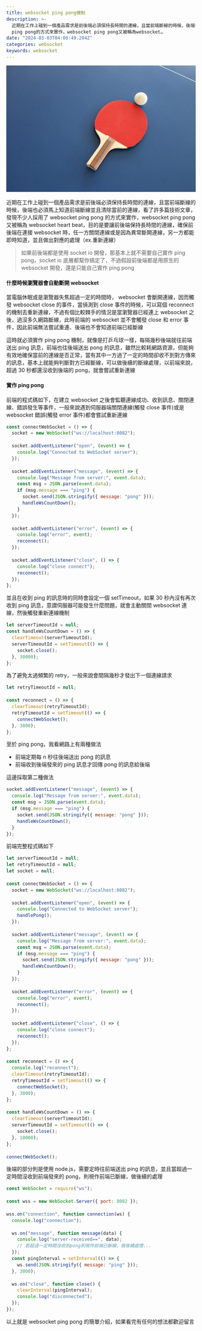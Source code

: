 ```yaml
---
title: websocket ping pong機制
description: >-
  近期在工作上碰到一個產品需求是前後端必須保持長時間的連線，且當前端斷線的時候，後端也必須馬上知道前端斷線並且清除當前的連線，看了許多篇技術文章，發現不少人採用了websocket
  ping pong的方式來實作，websocket ping pong又被稱為websocket…
date: "2024-03-03T04:00:49.204Z"
categories: websocket
keywords: websocket
---
```


![](/img/1__L9wTpqQkEQ0OFd__U6U6cUQ.jpeg)

近期在工作上碰到一個產品需求是前後端必須保持長時間的連線，且當前端斷線的時候，後端也必須馬上知道前端斷線並且清除當前的連線，看了許多篇技術文章，發現不少人採用了 websocket ping pong 的方式來實作，websocket ping pong 又被稱為 websocket heart beat，目的是要讓前後端保持長時間的連線，確保前後端在連接 websocket 時，任一方關閉連線或是因為異常斷開連線，另一方都能即時知道，並且做出對應的處理（ex.重新連線）

> 如果前後端都是使用 socket io 開發，那基本上就不需要自己實作 ping pong，socket io 底層都幫你搞定了，不過假設前後端都是用原生的 websocket 開發，還是只能自己實作 ping pong

#### 什麼時候瀏覽器會自動斷開 websocket

當電腦休眠或是瀏覽器失焦超過一定的時間時， websocket 會斷開連線，因而觸發 websocket close 的事件，當偵測到 close 事件的時候，可以寫個 reconnect 的機制去重新連線，不過有個比較棘手的情況是當瀏覽器已經連上 websocket 之後，過沒多久網路斷線，此時前端的 websocket 並不會觸發 close 和 error 事件，因此前端無法嘗試重連、後端也不會知道前端已經斷線

這時就必須實作 ping pong 機制，就像是打乒乓球一樣，每隔幾秒後端就往前端送出 ping 訊息，前端也往後端送出 pong 的訊息，雖然比較耗網路資源，但能夠有效地確保當前的連線是否正常，當有其中一方過了一定的時間卻收不到對方傳來的訊息，基本上就能夠判斷對方已經斷線，可以做後續的斷線處理，以前端來說，超過 30 秒都還沒收到後端的 pong，就會嘗試重新連線

#### 實作 ping pong

前端的程式碼如下，在建立 websocket 之後會監聽連線成功、收到訊息、關閉連線、錯誤發生等事件，一般來說遇到伺服器端關閉連線(觸發 close 事件)或是 websocket 錯誤(觸發 error 事件)都會嘗試重新連線

```javascript
const connectWebSocket = () => {
  socket = new WebSocket("ws://localhost:8082");

  socket.addEventListener("open", (event) => {
    console.log("Connected to WebSocket server");
  });

  socket.addEventListener("message", (event) => {
    console.log("Message from server:", event.data);
    const msg = JSON.parse(event.data);
    if (msg.message === "ping") {
      socket.send(JSON.stringify({ message: "pong" }));
      handleWsCountDown();
    }
  });

  socket.addEventListener("error", (event) => {
    console.log("error", event);
    reconnect();
  });

  socket.addEventListener("close", () => {
    console.log("close connect");
    reconnect();
  });
};
```

並且在收到 ping 的訊息時的同時會設定一個 setTimeout，如果 30 秒內沒有再次收到 ping 訊息，意謂伺服器可能發生什麼問題，就會主動關閉 websocket 連線，然後觸發重新連線機制

```javascript
let serverTimeoutId = null;
const handleWsCountDown = () => {
  clearTimeout(serverTimeoutId);
  serverTimeoutId = setTimeout(() => {
    socket.close();
  }, 30000);
};
```

為了避免太過頻繁的 retry，一般來說會間隔幾秒才發出下一個連線請求

```javascript
let retryTimeoutId = null;

const reconnect = () => {
  clearTimeout(retryTimeoutId);
  retryTimeoutId = setTimeout(() => {
    connectWebSocket();
  }, 3000);
};
```

至於 ping pong，我看網路上有兩種做法

- 前端定期每 n 秒往後端送出 pong 的訊息
- 前端收到後端發來的 ping 訊息才回傳 pong 的訊息給後端

這邊採取第二種做法

```javascript
socket.addEventListener("message", (event) => {
  console.log("Message from server:", event.data);
  const msg = JSON.parse(event.data);
  if (msg.message === "ping") {
    socket.send(JSON.stringify({ message: "pong" }));
    handleWsCountDown();
  }
});
```

前端完整程式碼如下

```javascript
let serverTimeoutId = null;
let retryTimeoutId = null;
let socket = null;

const connectWebSocket = () => {
  socket = new WebSocket("ws://localhost:8082");

  socket.addEventListener("open", (event) => {
    console.log("Connected to WebSocket server");
    handlePong();
  });

  socket.addEventListener("message", (event) => {
    console.log("Message from server:", event.data);
    const msg = JSON.parse(event.data);
    if (msg.message === "ping") {
      socket.send(JSON.stringify({ message: "pong" }));
      handleWsCountDown();
    }
  });

  socket.addEventListener("error", (event) => {
    console.log("error", event);
    reconnect();
  });

  socket.addEventListener("close", () => {
    console.log("close connect");
    reconnect();
  });
};

const reconnect = () => {
  console.log("reconnect");
  clearTimeout(retryTimeoutId);
  retryTimeoutId = setTimeout(() => {
    connectWebSocket();
  }, 3000);
};

const handleWsCountDown = () => {
  clearTimeout(serverTimeoutId);
  serverTimeoutId = setTimeout(() => {
    socket.close();
  }, 10000);
};

connectWebSocket();
```

後端的部分則是使用 node.js，需要定時往前端送出 ping 的訊息，並且當超過一定時間沒收到前端發來的 pong，則視作前端已斷線，做後續的處理

```javascript
const WebSocket = require("ws");

const wss = new WebSocket.Server({ port: 8082 });

wss.on("connection", function connection(ws) {
  console.log("connection");

  ws.on("message", function message(data) {
    console.log("server-received==", data);
    // 若超過一定時間沒收到pong則視作前端已斷線，做後續處理...
  });
  const pingInterval = setInterval(() => {
    ws.send(JSON.stringify({ message: "ping" }));
  }, 3000);

  ws.on("close", function close() {
    clearInterval(pingInterval);
    console.log("disconnected");
  });
});
```

以上就是 websocket ping pong 的簡單介紹，如果看完有任何的想法都歡迎留言
